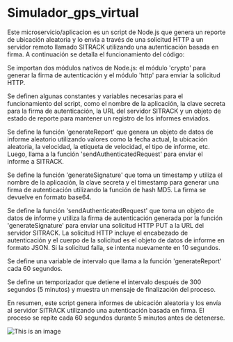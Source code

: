 # Simulador_gps_virtual


Este microservicio/aplicacion es un script de Node.js que genera un reporte de ubicación aleatoria y lo envía a través de una solicitud HTTP a un servidor remoto llamado SITRACK utilizando una autenticación basada en firma. A continuación se detalla el funcionamiento del código:

Se importan dos módulos nativos de Node.js: el módulo 'crypto' para generar la firma de autenticación y el módulo 'http' para enviar la solicitud HTTP.

Se definen algunas constantes y variables necesarias para el funcionamiento del script, como el nombre de la aplicación, la clave secreta para la firma de autenticación, la URL del servidor SITRACK y un objeto de estado de reporte para mantener un registro de los informes enviados.

Se define la función 'generateReport' que genera un objeto de datos de informe aleatorio utilizando valores como la fecha actual, la ubicación aleatoria, la velocidad, la etiqueta de velocidad, el tipo de informe, etc. Luego, llama a la función 'sendAuthenticatedRequest' para enviar el informe a SITRACK.

Se define la función 'generateSignature' que toma un timestamp y utiliza el nombre de la aplicación, la clave secreta y el timestamp para generar una firma de autenticación utilizando la función de hash MD5. La firma se devuelve en formato base64.

Se define la función 'sendAuthenticatedRequest' que toma un objeto de datos de informe y utiliza la firma de autenticación generada por la función 'generateSignature' para enviar una solicitud HTTP PUT a la URL del servidor SITRACK. La solicitud HTTP incluye el encabezado de autenticación y el cuerpo de la solicitud es el objeto de datos de informe en formato JSON. Si la solicitud falla, se intenta nuevamente en 10 segundos.

Se define una variable de intervalo que llama a la función 'generateReport' cada 60 segundos.

Se define un temporizador que detiene el intervalo después de 300 segundos (5 minutos) y muestra un mensaje de finalización del proceso.

En resumen, este script genera informes de ubicación aleatoria y los envía al servidor SITRACK utilizando una autenticación basada en firma. El proceso se repite cada 60 segundos durante 5 minutos antes de detenerse.


![This is an image](https://www.sitrack.com/portal/mobile/img/general/sitrack-logo.png)